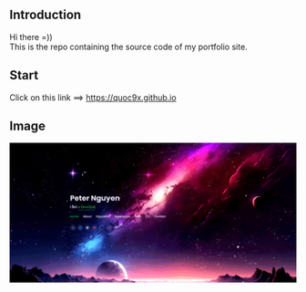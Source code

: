 ## Introduction

Hi there =))   
This is the repo containing the source code of my portfolio site.

## Start

Click on this link ==> https://quoc9x.github.io

## Image   
    
![screenshot](./assets/img/screenshot.png)
